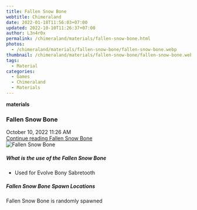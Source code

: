 ```yaml
---
title: Fallen Snow Bone
webtitle: Chimeraland
date: 2022-01-18T11:56:03+07:00
updated: 2022-10-10T11:26:37+07:00
author: L3n4r0x
permalink: /chimeraland/materials/fallen-snow-bone.html
photos:
  - /chimeraland/materials/fallen-snow-bone/fallen-snow-bone.webp
thumbnail: /chimeraland/materials/fallen-snow-bone/fallen-snow-bone.webp
tags:
  - Material
categories:
  - Games
  - Chimeraland
  - Materials
---
```


<section id="bootstrap-wrapper">
  <link
    rel="stylesheet"
    href="https://cdn.statically.io/gh/dimaslanjaka/Web-Manajemen/40ac3225/css/bootstrap-4.5-wrapper.css"
  />
  <div
    class="row g-0 border rounded overflow-hidden flex-md-row mb-4 shadow-sm position-relative"
  >
    <div class="col p-4 d-flex flex-column position-static">
      <strong class="d-inline-block mb-2 text-success">materials</strong>
      <h3 class="mb-0">Fallen Snow Bone</h3>
      <div class="mb-1 text-muted">October 10, 2022 11:26 AM</div>
      <a href="#" class="stretched-link d-none"
        >Continue reading Fallen Snow Bone</a
      >
    </div>
    <div class="col-auto d-none d-lg-block">
      <img
        src="/chimeraland/materials/fallen-snow-bone/fallen-snow-bone.webp"
        alt="Fallen Snow Bone"
      />
    </div>
  </div>
  <div class="row">
    <div class="col-lg-6 col-12 mb-2">
      <div class="card">
        <div class="card-body">
          <h5 class="card-title">What is the use of the Fallen Snow Bone</h5>
          <div class="card-text">
            <ul>
              <li>Used for Evolve Bony Sabretooth</li>
            </ul>
          </div>
        </div>
      </div>
    </div>
    <div class="col-lg-6 col-12 mb-2"></div>
    <div class="col-12 mb-2">
      <h5>Fallen Snow Bone Spawn Locations</h5>
      <p>Fallen Snow Bone is randomly spawned</p>
    </div>
  </div>
</section>